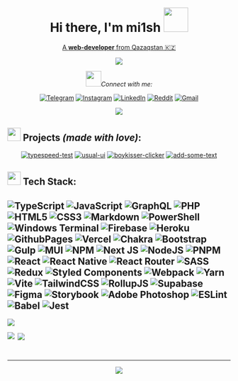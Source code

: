 <div align='center'>
 
<h1><b>Hi there, I'm mi1sh</b> <img src="https://github.com/mi1sh/mi1sh/assets/106558234/b2a88b18-a767-43ec-87ad-102e17f49093" width='55'></h1>
<p><u>A <b>web-developer</b> from Qazaqstan 🇰🇿</u></p>
<img align='center' src='https://github.com/mi1sh/mi1sh/assets/106558234/1540cd4b-e299-4131-aa11-1c5a7ad31550'/>
<p><img src='https://github.com/mi1sh/mi1sh/assets/106558234/dbe011fa-b801-4f85-850b-75783e4c5587' width='35'/><i>Connect with me:</i></p>

[![Telegram](https://img.shields.io/badge/Telegram-2CA5E0?logo=telegram&logoColor=white)](https://t.me/m1ish) [![Instagram](https://img.shields.io/badge/Instagram-%23E4405F.svg?logo=Instagram&logoColor=white)](https://instagram.com/droch1la_) [![LinkedIn](https://img.shields.io/badge/LinkedIn-%230077B5.svg?logo=linkedin&logoColor=white)](https://linkedin.com/in/mi1sh) [![Reddit](https://img.shields.io/badge/Reddit-%23FF4500.svg?logo=Reddit&logoColor=white)](https://reddit.com/user/droch1la_) [![Gmail](https://img.shields.io/badge/Gmail-D14836?logo=gmail&logoColor=white)](mailto:mikhail.pelt@gmail.com) 

![](https://komarev.com/ghpvc/?username=mi1sh&abbreviated=true&color=000000&style-flat)
</div>

## <img src='https://github.com/mi1sh/mi1sh/assets/106558234/30bc333c-062f-43db-9fbe-dc0db05c77ed' width='30'/> Projects <i>(made with love)</i>:
<div align='center'>

  [![typespeed-test](https://github-readme-stats.vercel.app/api/pin/?username=mi1sh&repo=typespeed-test&theme=ayu-mirage&hide_border=true)](https://github.com/mi1sh/typespeed-test)
[![usual-ui](https://github-readme-stats.vercel.app/api/pin/?username=mi1sh&repo=usual-ui&theme=ayu-mirage&hide_border=true)](https://github.com/mi1sh/usual-ui)
[![boykisser-clicker](https://github-readme-stats.vercel.app/api/pin/?username=mi1sh&repo=boykisser-clicker&theme=ayu-mirage&hide_border=true)](https://github.com/mi1sh/boykisser-clicker)
[![add-some-text](https://github-readme-stats.vercel.app/api/pin/?username=mi1sh&repo=add-some-text&theme=ayu-mirage&hide_border=true)](https://github.com/mi1sh/add-some-text)
</div>

## <img src='https://github.com/mi1sh/mi1sh/assets/106558234/1303285f-9bd9-4f0c-be28-ff778819972d' width='30'/> Tech Stack:
![TypeScript](https://img.shields.io/badge/typescript-%23007ACC.svg?style=for-the-badge&logo=typescript&logoColor=white) ![JavaScript](https://img.shields.io/badge/javascript-%23323330.svg?style=for-the-badge&logo=javascript&logoColor=%23F7DF1E) ![GraphQL](https://img.shields.io/badge/-GraphQL-E10098?style=for-the-badge&logo=graphql&logoColor=white) ![PHP](https://img.shields.io/badge/php-%23777BB4.svg?style=for-the-badge&logo=php&logoColor=white) ![HTML5](https://img.shields.io/badge/html5-%23E34F26.svg?style=for-the-badge&logo=html5&logoColor=white) ![CSS3](https://img.shields.io/badge/css3-%231572B6.svg?style=for-the-badge&logo=css3&logoColor=white) ![Markdown](https://img.shields.io/badge/markdown-%23000000.svg?style=for-the-badge&logo=markdown&logoColor=white) ![PowerShell](https://img.shields.io/badge/PowerShell-%235391FE.svg?style=for-the-badge&logo=powershell&logoColor=white) ![Windows Terminal](https://img.shields.io/badge/Windows%20Terminal-%234D4D4D.svg?style=for-the-badge&logo=windows-terminal&logoColor=white) ![Firebase](https://img.shields.io/badge/firebase-%23039BE5.svg?style=for-the-badge&logo=firebase) ![Heroku](https://img.shields.io/badge/heroku-%23430098.svg?style=for-the-badge&logo=heroku&logoColor=white) ![GithubPages](https://img.shields.io/badge/github%20pages-121013?style=for-the-badge&logo=github&logoColor=white) ![Vercel](https://img.shields.io/badge/vercel-%23000000.svg?style=for-the-badge&logo=vercel&logoColor=white) ![Chakra](https://img.shields.io/badge/chakra-%234ED1C5.svg?style=for-the-badge&logo=chakraui&logoColor=white) ![Bootstrap](https://img.shields.io/badge/bootstrap-%238511FA.svg?style=for-the-badge&logo=bootstrap&logoColor=white) ![Gulp](https://img.shields.io/badge/GULP-%23CF4647.svg?style=for-the-badge&logo=gulp&logoColor=white) ![MUI](https://img.shields.io/badge/MUI-%230081CB.svg?style=for-the-badge&logo=mui&logoColor=white) ![NPM](https://img.shields.io/badge/NPM-%23CB3837.svg?style=for-the-badge&logo=npm&logoColor=white) ![Next JS](https://img.shields.io/badge/Next-black?style=for-the-badge&logo=next.js&logoColor=white) ![NodeJS](https://img.shields.io/badge/node.js-6DA55F?style=for-the-badge&logo=node.js&logoColor=white) ![PNPM](https://img.shields.io/badge/pnpm-%234a4a4a.svg?style=for-the-badge&logo=pnpm&logoColor=f69220) ![React](https://img.shields.io/badge/react-%2320232a.svg?style=for-the-badge&logo=react&logoColor=%2361DAFB) ![React Native](https://img.shields.io/badge/react_native-%2320232a.svg?style=for-the-badge&logo=react&logoColor=%2361DAFB) ![React Router](https://img.shields.io/badge/React_Router-CA4245?style=for-the-badge&logo=react-router&logoColor=white) ![SASS](https://img.shields.io/badge/SASS-hotpink.svg?style=for-the-badge&logo=SASS&logoColor=white) ![Redux](https://img.shields.io/badge/redux-%23593d88.svg?style=for-the-badge&logo=redux&logoColor=white) ![Styled Components](https://img.shields.io/badge/styled--components-DB7093?style=for-the-badge&logo=styled-components&logoColor=white) ![Webpack](https://img.shields.io/badge/webpack-%238DD6F9.svg?style=for-the-badge&logo=webpack&logoColor=black) ![Yarn](https://img.shields.io/badge/yarn-%232C8EBB.svg?style=for-the-badge&logo=yarn&logoColor=white) ![Vite](https://img.shields.io/badge/vite-%23646CFF.svg?style=for-the-badge&logo=vite&logoColor=white) ![TailwindCSS](https://img.shields.io/badge/tailwindcss-%2338B2AC.svg?style=for-the-badge&logo=tailwind-css&logoColor=white) ![RollupJS](https://img.shields.io/badge/RollupJS-ef3335?style=for-the-badge&logo=rollup.js&logoColor=white) ![Supabase](https://img.shields.io/badge/Supabase-3ECF8E?style=for-the-badge&logo=supabase&logoColor=white) ![Figma](https://img.shields.io/badge/figma-%23F24E1E.svg?style=for-the-badge&logo=figma&logoColor=white) ![Storybook](https://img.shields.io/badge/-Storybook-FF4785?style=for-the-badge&logo=storybook&logoColor=white) ![Adobe Photoshop](https://img.shields.io/badge/adobe%20photoshop-%2331A8FF.svg?style=for-the-badge&logo=adobe%20photoshop&logoColor=white) ![ESLint](https://img.shields.io/badge/ESLint-4B3263?style=for-the-badge&logo=eslint&logoColor=white) ![Babel](https://img.shields.io/badge/Babel-F9DC3e?style=for-the-badge&logo=babel&logoColor=black) ![Jest](https://img.shields.io/badge/-jest-%23C21325?style=for-the-badge&logo=jest&logoColor=white)
---
<p><img align='center' src='http://github-profile-summary-cards.vercel.app/api/cards/profile-details?username=mi1sh&theme=ayu_mirage'/></p>
<p><img align="left" src="https://github-readme-streak-stats.herokuapp.com/?user=mi1sh&theme=ayu-mirage&hide_border=true" /></p>
<p>&nbsp;<img align='center' src="https://github-readme-stats.vercel.app/api/top-langs/?username=mi1sh&theme=ayu-mirage&hide_border=true&include_all_commits=true&count_private=true&layout=compact"/></p>

<br/>

---
<div align='center'>
  
  ![](https://github-profile-trophy.vercel.app/?username=mi1sh&theme=gruvbox&no-frame=true&no-bg=true&margin-w=4)
</div>
